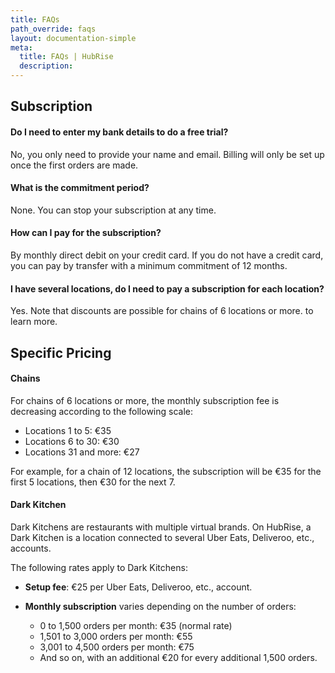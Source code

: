 ```yaml
---
title: FAQs
path_override: faqs
layout: documentation-simple
meta:
  title: FAQs | HubRise
  description:
---
```


## Subscription

#### Do I need to enter my bank details to do a free trial?

No, you only need to provide your name and email. Billing will only be set up once the first orders are made.

#### What is the commitment period?

None. You can stop your subscription at any time.

#### How can I pay for the subscription?

By monthly direct debit on your credit card. If you do not have a credit card, you can pay by transfer with a minimum commitment of 12 months.

#### I have several locations, do I need to pay a subscription for each location?

Yes. Note that discounts are possible for chains of 6 locations or more. <ContactFormToggle text="Contact us" /> to learn more.

## Specific Pricing

#### Chains

For chains of 6 locations or more, the monthly subscription fee is decreasing according to the following scale:

- Locations 1 to 5: €35
- Locations 6 to 30: €30
- Locations 31 and more: €27

For example, for a chain of 12 locations, the subscription will be €35 for the first 5 locations, then €30 for the next 7.

#### Dark Kitchen

Dark Kitchens are restaurants with multiple virtual brands. On HubRise, a Dark Kitchen is a location connected to several Uber Eats, Deliveroo, etc., accounts.

The following rates apply to Dark Kitchens:

- **Setup fee**: €25 per Uber Eats, Deliveroo, etc., account.

- **Monthly subscription** varies depending on the number of orders:
  - 0 to 1,500 orders per month: €35 (normal rate)
  - 1,501 to 3,000 orders per month: €55
  - 3,001 to 4,500 orders per month: €75
  - And so on, with an additional €20 for every additional 1,500 orders.
